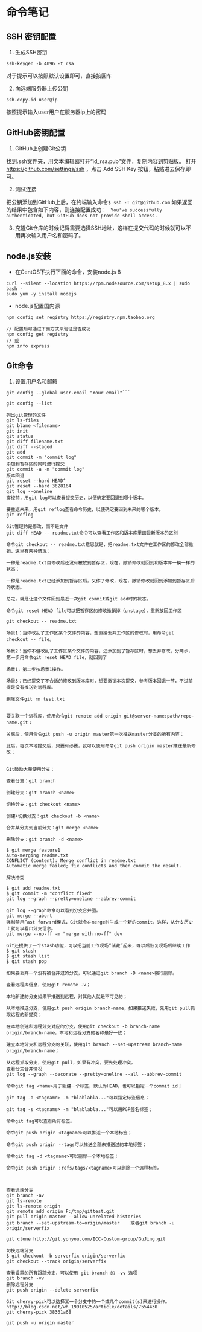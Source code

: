 # 命令笔记
## SSH 密钥配置
1. 生成SSH密钥

`ssh-keygen -b 4096 -t rsa`

对于提示可以按照默认设置即可，直接按回车

2. 向远端服务器上传公钥

`ssh-copy-id user@ip`

按照提示输入user用户在服务器ip上的密码

## GitHub密钥配置

1. GitHub上创建Git公钥

找到.ssh文件夹，用文本编辑器打开“id_rsa.pub”文件，复制内容到剪贴板。
打开 https://github.com/settings/ssh ，点击 Add SSH Key 按钮，粘贴进去保存即可。

2. 测试连接

把公钥添加到GitHub上后，在终端输入命令`$ ssh -T git@github.com` 如果返回的结果中包含如下内容，则连接配置成功：
` You've successfully authenticated, but GitHub does not provide shell access.`

3. 克隆Git仓库的时候记得需要选择SSH地址，这样在提交代码的时候就可以不用再次输入用户名和密码了。

## node.js安装  
* 在CentOS下执行下面的命令，安装node.js 8  
```
curl --silent --location https://rpm.nodesource.com/setup_8.x | sudo bash -
sudo yum -y install nodejs
```
* node.js配置国内源  
```
npm config set registry https://registry.npm.taobao.org

// 配置后可通过下面方式来验证是否成功
npm config get registry
// 或
npm info express
```

## Git命令

1. 设置用户名和邮箱

```git config --global user.name "Your Name"
git config --global user.email "Your email"```

git config --list

列出git管理的文件
git ls-files
git blame <filename>
git init
git status
git diff filename.txt
git diff --staged
git add
git commit -m "commit log"
添加到暂存区的同时进行提交
git commit -a -m "commit log" 
版本回退
git reset --hard HEAD^
git reset --hard 3628164
git log --oneline
穿梭前，用git log可以查看提交历史，以便确定要回退到哪个版本。

要重返未来，用git reflog查看命令历史，以便确定要回到未来的哪个版本。
git reflog

Git管理的是修改，而不是文件
git diff HEAD -- readme.txt命令可以查看工作区和版本库里面最新版本的区别

命令git checkout -- readme.txt意思就是，把readme.txt文件在工作区的修改全部撤销，这里有两种情况：

一种是readme.txt自修改后还没有被放到暂存区，现在，撤销修改就回到和版本库一模一样的状态；

一种是readme.txt已经添加到暂存区后，又作了修改，现在，撤销修改就回到添加到暂存区后的状态。

总之，就是让这个文件回到最近一次git commit或git add时的状态。

命令git reset HEAD file可以把暂存区的修改撤销掉（unstage），重新放回工作区

git checkout -- readme.txt

场景1：当你改乱了工作区某个文件的内容，想直接丢弃工作区的修改时，用命令git checkout -- file。

场景2：当你不但改乱了工作区某个文件的内容，还添加到了暂存区时，想丢弃修改，分两步，第一步用命令git reset HEAD file，就回到了

场景1，第二步按场景1操作。

场景3：已经提交了不合适的修改到版本库时，想要撤销本次提交，参考版本回退一节，不过前提是没有推送到远程库。

删除文件git rm test.txt


要关联一个远程库，使用命令git remote add origin git@server-name:path/repo-name.git；

关联后，使用命令git push -u origin master第一次推送master分支的所有内容；

此后，每次本地提交后，只要有必要，就可以使用命令git push origin master推送最新修改；


Git鼓励大量使用分支：

查看分支：git branch

创建分支：git branch <name>

切换分支：git checkout <name>

创建+切换分支：git checkout -b <name>

合并某分支到当前分支：git merge <name>

删除分支：git branch -d <name>

$ git merge feature1
Auto-merging readme.txt
CONFLICT (content): Merge conflict in readme.txt
Automatic merge failed; fix conflicts and then commit the result.

解决冲突

$ git add readme.txt 
$ git commit -m "conflict fixed"
git log --graph --pretty=oneline --abbrev-commit

git log --graph命令可以看到分支合并图。
git merge --abort
强制禁用Fast forward模式，Git就会在merge时生成一个新的commit，这样，从分支历史上就可以看出分支信息。
git merge --no-ff -m "merge with no-ff" dev

Git还提供了一个stash功能，可以把当前工作现场“储藏”起来，等以后恢复现场后继续工作
$ git stash
$ git stash list
$ git stash pop

如果要丢弃一个没有被合并过的分支，可以通过git branch -D <name>强行删除。

查看远程库信息，使用git remote -v；

本地新建的分支如果不推送到远程，对其他人就是不可见的；

从本地推送分支，使用git push origin branch-name，如果推送失败，先用git pull抓取远程的新提交；

在本地创建和远程分支对应的分支，使用git checkout -b branch-name origin/branch-name，本地和远程分支的名称最好一致；

建立本地分支和远程分支的关联，使用git branch --set-upstream branch-name origin/branch-name；

从远程抓取分支，使用git pull，如果有冲突，要先处理冲突。
查看分支合并情况
git log --graph --decorate --pretty=oneline --all --abbrev-commit

命令git tag <name>用于新建一个标签，默认为HEAD，也可以指定一个commit id；

git tag -a <tagname> -m "blablabla..."可以指定标签信息；

git tag -s <tagname> -m "blablabla..."可以用PGP签名标签；

命令git tag可以查看所有标签。

命令git push origin <tagname>可以推送一个本地标签；

命令git push origin --tags可以推送全部未推送过的本地标签；

命令git tag -d <tagname>可以删除一个本地标签；

命令git push origin :refs/tags/<tagname>可以删除一个远程标签。



查看远端分支
git branch -av
git ls-remote
git ls-remote origin
git remote add origin F:/tmp/gittest.git
git pull origin master --allow-unrelated-histories
git branch --set-upstream-to=origin/master    或者git branch -u origin/serverfix

git clone http://git.yonyou.com/ICC-Custom-group/GuJing.git

切换远端分支
$ git checkout -b serverfix origin/serverfix
git checkout --track origin/serverfix

查看设置的所有跟踪分支，可以使用 git branch 的 -vv 选项
git branch -vv
删除远程分支
git push origin --delete serverfix

Git cherry-pick可以选择某一个分支中的一个或几个commit(s)来进行操作。http://blog.csdn.net/wh_19910525/article/details/7554430
git cherry-pick 38361a68

git push -u origin master

